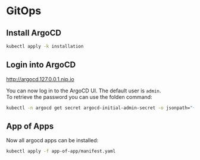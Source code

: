 # GitOps 

## Install ArgoCD

```bash
kubectl apply -k installation
```

## Login into ArgoCD

http://argocd.127.0.0.1.nip.io

You can now log in to the ArgoCD UI. The default user is `admin`.  
To retrieve the password you can use the folden command:  

```bash
kubectl -n argocd get secret argocd-initial-admin-secret -o jsonpath="{.data.password}" | base64 -d; echo
```

## App of Apps

Now all argocd apps can be installed:  

```bash
kubectl apply -f app-of-app/manifest.yaml
```